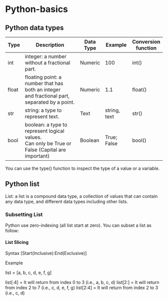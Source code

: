 # Python-basics

## Python data types

| Type | Description | Data <br>Type | Example | Conversion <br>function |
|---|---|---|---|---|
| int | integer: a number without a fractional part. | Numeric | 100 | int() |
| float | floating point: a number that has both an integer <br>and fractional part, separated by a point. | Numeric | 1.1 | float() |
| str | string: a type to represent text. | Text | string, text | str() |
| bool | boolean: a type to represent logical values.<br>Can only be True or False (Capital are important) | Boolean | True; False | bool() |

You can use the type() function to inspect the type of a value or a variable.

## Python list

List: a list is a compound data type, a collection of values that can contain any data type, and different data types including other lists.

### Subsetting List

Python use zero-indexing (all list start at zero). You can subset a list as follow:

#### List Slicing 

Syntax [Start(Inclusive):End(Exclusive)]

Example

list = [a, b, c, d, e, f, g]

list[:4]    = It will return from index 0 to 3 (i.e., a, b, c, d)
list[2:]    = It will return from index 2 to 7 (i.e., c, d, e, f, g)
list[2:4]   = It will return from index 2 to 3 (i.e., c, d)